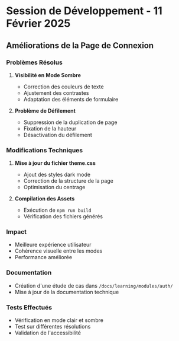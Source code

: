 # Session de Développement - 11 Février 2025

## Améliorations de la Page de Connexion

### Problèmes Résolus
1. **Visibilité en Mode Sombre**
   - Correction des couleurs de texte
   - Ajustement des contrastes
   - Adaptation des éléments de formulaire

2. **Problème de Défilement**
   - Suppression de la duplication de page
   - Fixation de la hauteur
   - Désactivation du défilement

### Modifications Techniques
1. **Mise à jour du fichier theme.css**
   - Ajout des styles dark mode
   - Correction de la structure de la page
   - Optimisation du centrage

2. **Compilation des Assets**
   - Exécution de `npm run build`
   - Vérification des fichiers générés

### Impact
- Meilleure expérience utilisateur
- Cohérence visuelle entre les modes
- Performance améliorée

### Documentation
- Création d'une étude de cas dans `/docs/learning/modules/auth/`
- Mise à jour de la documentation technique

### Tests Effectués
- Vérification en mode clair et sombre
- Test sur différentes résolutions
- Validation de l'accessibilité
